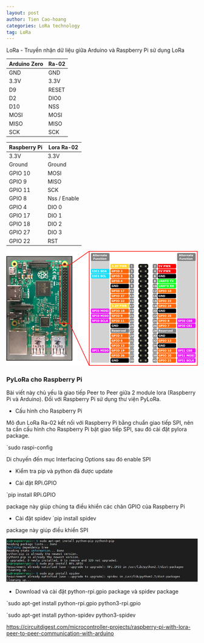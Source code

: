 ```yaml
---
layout: post
author: Tien Cao-hoang
categories: LoRa technology
tag: LoRa
---
```

LoRa - Truyền nhận dữ liệu giữa Arduino và Raspberry Pi sử dụng LoRa


|Arduino Zero |Ra-02|
|-------------|-----|
|GND          |GND  |
|3.3V         |3.3V |
|D9           |RESET|
|D2           |DIO0 |
|D10          |NSS  |
|MOSI         |MOSI |
|MISO         |MISO |
|SCK          |SCK  |


|Raspberry Pi|	Lora Ra-02|
|------------|------------|
|3.3V	     |3.3V|
|Ground	     |Ground|
|GPIO 10	 |MOSI|
|GPIO 9	     |MISO|
|GPIO 11	 |SCK|
|GPIO 8	     |Nss / Enable|
|GPIO 4	     |DIO 0|
|GPIO 17     |DIO 1|
|GPIO 18	 |DIO 2|
|GPIO 27	 |DIO 3|
|GPIO 22	 |RST|

![](/images/rasp-pin.png)

### PyLoRa cho Raspberry Pi

Bài viết này chủ yếu là giao tiếp Peer to Peer giữa 2 module lora (Raspberry Pi và Arduino). Đối với Raspberry Pi sử dụng thư viện PyLoRa.

- Cấu hình cho Raspberry Pi

Mô đun LoRa Ra-02 kết nối với Raspberry Pi bằng chuẩn giao tiếp SPI, nên ta cần cấu hình cho Raspberry Pi bật giao tiếp SPI, sau  đó cài đặt  pylora package.

`sudo raspi-config

Di chuyến đến mục Interfacing Options sau đó enable SPI

- Kiểm tra pip và python đã được update

- Cài đặt RPi.GPIO

`pip install RPi.GPIO

package này giúp chúng ta điều khiển các chân GPIO của Raspberry Pi

- Cài đặt spidev
`pip install spidev

package này giúp điều khiển SPI

![](/images/lora_pip.JPG)

- Download và cài đặt  python-rpi.gpio package và spidev package

`sudo apt-get install python-rpi.gpio python3-rpi.gpio

`sudo apt-get install python-spidev python3-spidev



https://circuitdigest.com/microcontroller-projects/raspberry-pi-with-lora-peer-to-peer-communication-with-arduino